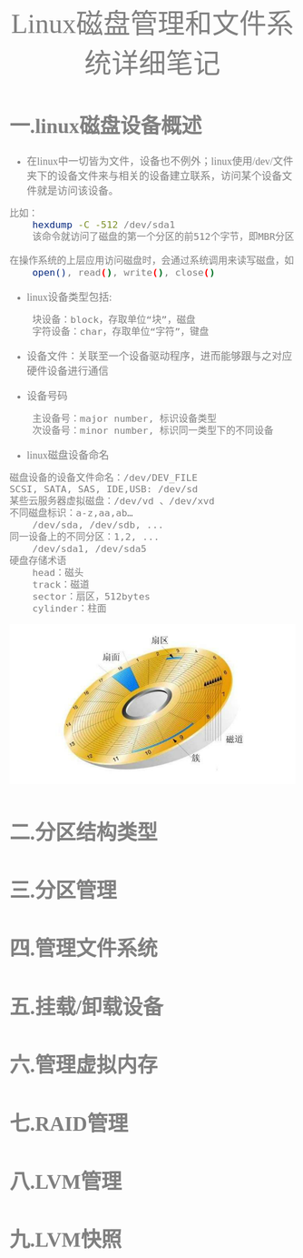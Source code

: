 
<center> <font face="黑体" size=7 color=grey>Linux磁盘管理和文件系统详细笔记</center>

<center><font face="黑体" size=4 color=grey> </center>

# 一.linux磁盘设备概述

- 在linux中一切皆为文件，设备也不例外；linux使用/dev/文件夹下的设备文件来与相关的设备建立联系，访问某个设备文件就是访问该设备。

```bash
比如：
    hexdump -C -512 /dev/sda1 
    该命令就访问了磁盘的第一个分区的前512个字节，即MBR分区；在linux中磁盘使用/dev/sda[b|c|d...] 设备文件来访问。

在操作系统的上层应用访问磁盘时，会通过系统调用来读写磁盘，如：
    open(), read(), write(), close() 
```

- linux设备类型包括: 

```bash
    块设备：block，存取单位“块”，磁盘 
    字符设备：char，存取单位“字符”，键盘 
```

- 设备文件：关联至一个设备驱动程序，进而能够跟与之对应硬件设备进行通信 

- 设备号码

```bash
    主设备号：major number, 标识设备类型 
    次设备号：minor number, 标识同一类型下的不同设备 
```

- linux磁盘设备命名

```bash
磁盘设备的设备文件命名：/dev/DEV_FILE 
SCSI, SATA, SAS, IDE,USB: /dev/sd 
某些云服务器虚拟磁盘：/dev/vd 、/dev/xvd 
不同磁盘标识：a-z,aa,ab… 
    /dev/sda, /dev/sdb, ... 
同一设备上的不同分区：1,2, ... 
    /dev/sda1, /dev/sda5 
硬盘存储术语 
    head：磁头 
    track：磁道 
    sector：扇区，512bytes 
    cylinder：柱面 
```
![](png/2019-10-14-20-52-01.png)



# 二.分区结构类型




# 三.分区管理


# 四.管理文件系统 

# 五.挂载/卸载设备 

# 六.管理虚拟内存 

# 七.RAID管理 

# 八.LVM管理 

# 九.LVM快照 
